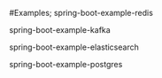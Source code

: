 #Examples;
spring-boot-example-redis

spring-boot-example-kafka

spring-boot-example-elasticsearch

spring-boot-example-postgres